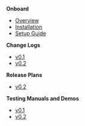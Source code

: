 [comment]: <> (Sidebar Config file)
[comment]: <> (Createdby: Jimmy Lan)
[comment]: <> (Creation Date: 2021-09-03)

**Onboard**

- [Overview](/README.md)
- [Installation](/installation.md)
- [Setup Guide](/setup.md)

**Change Logs**

- [v0.1](/change-logs/v0.1.md)
- [v0.2](/change-logs/v0.2.md)

**Release Plans**

- [v0.2](/release-plans/v0.2.md)

**Testing Manuals and Demos**

- [v0.1](/testing/v0.1.md)
- [v0.2](/demo/v0.2.md)

